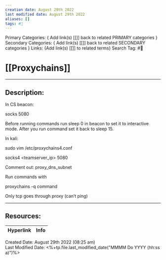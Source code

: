 ```yaml
---
creation date: August 29th 2022
last modified date: August 29th 2022
aliases: []
tags: #📕
---
```


Primary Categories: { Add link(s) [[]] back to related PRIMARY categories }
Secondary Categories:  { Add link(s) [[]] back to related SECONDARY categories }
Links: {Add link(s) [[]] to related terms}
Search Tag: #📕  

# [[Proxychains]]  
___

## Description:  

In CS beacon:

socks 5080

  
Before running commands run sleep 0 in beacon to set it to interactive mode. After you run command set it back to sleep 15.


  

In kali:

sudo vim /etc/proxychains4.conf

  

socks4 <teamserver_ip> 5080

  

Comment out: proxy_dns_subnet

  
  

Run commands with

proxychains -q command

  

Only tcp goes through proxy (can’t ping)


___

## Resources:

| Hyperlink | Info |
| --------- | ---- |


Created Date: August 29th 2022 (08:25 am)  
Last Modified Date: <%+tp.file.last_modified_date("MMMM Do YYYY (hh:ss a)")%>
